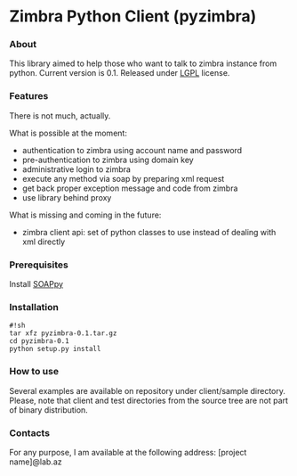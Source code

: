 # Zimbra Python Client (pyzimbra)

### About

This library aimed to help those who want to talk to zimbra instance from python.
Current version is 0.1. Released under [LGPL](http://www.gnu.org/licenses/lgpl.html) license.

### Features

There is not much, actually.

What is possible at the moment:
 * authentication to zimbra using account name and password
 * pre-authentication to zimbra using domain key
 * administrative login to zimbra
 * execute any method via soap by preparing xml request
 * get back proper exception message and code from zimbra
 * use library behind proxy

What is missing and coming in the future:
 * zimbra client api: set of python classes to use instead of dealing with xml directly

### Prerequisites

Install [SOAPpy](http://pywebsvcs.sourceforge.net/)

### Installation

    #!sh
    tar xfz pyzimbra-0.1.tar.gz
    cd pyzimbra-0.1
    python setup.py install

### How to use

Several examples are available on repository under client/sample directory.
Please, note that client and test directories from the source tree are not part of binary distribution.

### Contacts

For any purpose, I am available at the following address: [project name]@lab.az
